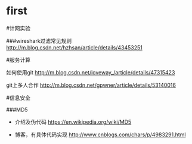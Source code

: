 # first
#计网实验

###wireshark过滤常见规则
http://m.blog.csdn.net/hzhsan/article/details/43453251


#服务计算

如何使用git
http://m.blog.csdn.net/loveway_/article/details/47315423


git上多人合作
http://m.blog.csdn.net/gpwner/article/details/53140016




#信息安全

###MD5

- 介绍及伪代码
https://en.wikipedia.org/wiki/MD5

- 博客，有具体代码实现
http://www.cnblogs.com/chars/p/4983291.html